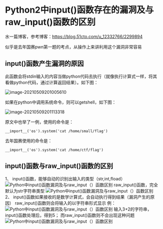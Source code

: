 # Python2中input()函数存在的漏洞及与raw_input()函数的区别

水一篇博客，参考博客：https://blog.51cto.com/u_12332766/2299894

似乎是去年国赛pwn第一题的考点，从操作上来讲利用这个漏洞非常容易

## input()函数产生漏洞的原因

此函数会将stdin输入的内容当做python代码去执行（就像执行计算式一样，将其看做python代码，通过计算返回结果）。如下图：

![image-20210509201005610](https://i.loli.net/2021/05/09/z8QkHVu4RLJiqp3.png)

如果在python中调用系统命令，则可以getshell，如下图：

![image-20210509201113318](https://i.loli.net/2021/05/09/C3PKjW1Gk7Uhole.png)

原文中也举了一例，使用的命令是：

```
__import__('os').system('cat /home/small/flag')
```

去年国赛使用的命令是：

```
__import__('os').system('cat /home/ctf/flag')
```

## input()函数与raw_input()函数的区别

1、 input()函数，能够自动的识别出输入的类型（str,int,fload）
![Python中input()函数漏洞及与raw_input（）函数区别](https://i.loli.net/2021/05/09/h3MlajEGTQXqPJA.png)
raw_input()函数，完全默认为str字符串类型
![Python中input()函数漏洞及与raw_input（）函数区别](https://i.loli.net/2021/05/09/JcvUSCtsRwI7Qmh.png)
2、 input()函数如果接收的是数学计算式，会自动执行得到结果（漏洞产生的原因）
raw_input()函数则会将输入的以字符串形式显示
例：
![Python中input()函数漏洞及与raw_input（）函数区别](https://i.loli.net/2021/05/09/8awonSD5yFzeY3W.png)
输入3+2的字符串，input()函数处理后，得到5；
而raw_input()函数则不会出现这种问题
![Python中input()函数漏洞及与raw_input（）函数区别](https://i.loli.net/2021/05/09/u2PUk7GaZrOCtvw.png)